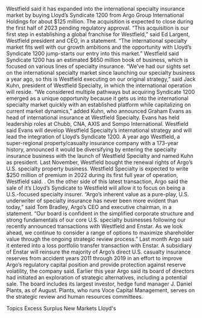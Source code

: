 Westfield said it has expanded into the international specialty insurance market by buying Lloyd’s Syndicate 1200 from Argo Group International Holdings for about $125 million.
The acquisition is expected to close during the first half of 2023 pending regulatory approval.
“This acquisition is our first step in establishing a global franchise for Westfield,” said Ed Largent, Westfield president and CEO, in a statement. “The international specialty market fits well with our growth ambitions and the opportunity with Lloyd’s Syndicate 1200 jump-starts our entry into this market.”
Westfield said Syndicate 1200 has an estimated $650 million book of business, which is focused on various lines of specialty insurance.
“We’ve had our sights set on the international specialty market since launching our specialty business a year ago, so this is Westfield executing on our original strategy,” said Jack Kuhn, president of Westfield Specialty, in which the international operation will reside.
“We considered multiple pathways but acquiring Syndicate 1200 emerged as a unique opportunity because it gets us into the international specialty market quickly with an established platform while capitalizing on current market dynamics,” added Kuhn, who announced Graham Evans as head of international insurance at Westfield Specialty. Evans has held leadership roles at Chubb, CNA, AXIS and Sompo International. Westfield said Evans will develop Westfield Specialty’s international strategy and will lead the integration of Lloyd’s Syndicate 1200.
A year ago Westfield, a super-regional property/casualty insurance company with a 173-year history, announced it would be diversifying by entering the specialty insurance business with the launch of Westfield Specialty and named Kuhn as president.
Last November, Westfield bought the renewal rights of Argo’s U.S. specialty property business. Westfield Specialty is expected to write $250 million of premium in 2022 during its first full year of operation, Westfield said. .
On the other side of this latest transaction, Argo said the sale of it’s Lloyd’s Syndicate to Westfield will allow it to focus on being a U.S.-focused specialty insurer.
“Argo’s inherent value as a pure-play, U.S. underwriter of specialty insurance has never been more evident than today,” said Tom Bradley, Argo’s CEO and executive chairman, in a statement. “Our board is confident in the simplified corporate structure and strong fundamentals of our core U.S. specialty businesses following our recently announced transactions with Westfield and Enstar. As we look ahead, we continue to consider a range of options to maximize shareholder value through the ongoing strategic review process.”
Last month Argo said it entered into a loss portfolio transfer transaction with Enstar. A subsidiary of Enstar will reinsure the majority of Argo’s direct U.S. casualty insurance reserves from accident years 2011 through 2019 in an effort to improve Argo’s regulatory capital position and provide protection against reserve volatility, the company said.
Earlier this year Argo said its board of directors had initiated an exploration of strategic alternatives, including a potential sale. The board includes its largest investor, hedge fund manager J. Daniel Plants, as of August. Plants, who runs Voce Capital Management, serves on the strategic review and human resources committees.

Topics
Excess Surplus
New Markets
Lloyd's
